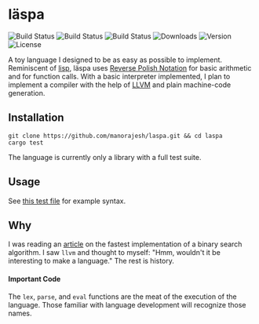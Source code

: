# läspa
![Build Status](https://github.com/manorajesh/laspa/actions/workflows/MacOS.yml/badge.svg)
![Build Status](https://github.com/manorajesh/laspa/actions/workflows/Linux.yml/badge.svg)
![Build Status](https://github.com/manorajesh/laspa/actions/workflows/Windows.yml/badge.svg)
![Downloads](https://img.shields.io/crates/d/laspa)
![Version](https://img.shields.io/crates/v/laspa)
![License](https://img.shields.io/crates/l/laspa)

A toy language I designed to be as easy as possible to implement. 
Reminiscent of [lisp](https://en.wikipedia.org/wiki/Lisp_(programming_language)), 
läspa uses [Reverse Polish Notation](https://en.wikipedia.org/wiki/Reverse_Polish_notation) 
for basic arithmetic and for function calls. With a basic interpreter implemented, I plan to
implement a compiler with the help of [LLVM](https://llvm.org/docs/LangRef.html#type-system) and plain machine-code generation.

## Installation
```shell
git clone https://github.com/manorajesh/laspa.git && cd laspa
cargo test
```

The language is currently only a library with a full test suite. 

## Usage
See [this test file](https://github.com/manorajesh/laspa/blob/master/examples/test.laspa) for example syntax.

## Why
I was reading an [article](https://mhdm.dev/posts/sb_lower_bound/) on the fastest implementation of a binary search algorithm.
I saw `llvm` and thought to myself: "Hmm, wouldn't it be interesting to make a language." The rest is history.


#### Important Code
The `lex`, `parse`, and `eval` functions are the meat of the execution of the language. Those familiar with language
development will recognize those names.
